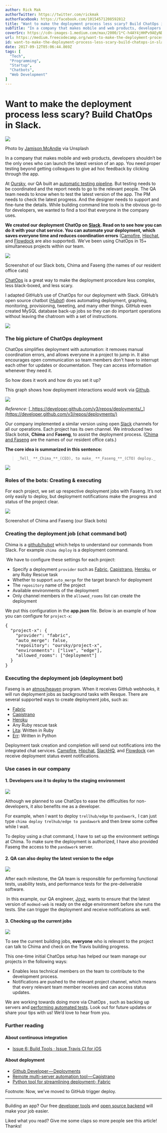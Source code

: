 ```yaml
---
author: Rick Mak
authorTwitter: https://twitter.com/rickmak
authorFacebook: https://facebook.com/10154571208592812
title: "Want to make the deployment process less scary? Build ChatOps in Slack."
subTitle: "In a company that makes mobile and web products, developers shouldn’t be the only ones who can launch the latest version of an app. You n..."
coverSrc: https://cdn-images-1.medium.com/max/2000/1*C-h4AY4jHHPv9AEyND0JWQ.jpeg
url: https://medium.freecodecamp.org/want-to-make-the-deployment-process-less-scary-build-chatops-in-slack-b2accc72e2a9
id: want-to-make-the-deployment-process-less-scary-build-chatops-in-slack-b2accc72e2a9
date: 2017-09-12T05:06:44.869Z
tags: [
  "Tech",
  "Programming",
  "Startup",
  "Chatbots",
  "Web Development"
]
---
```

# Want to make the deployment process less scary? Build ChatOps in Slack.







![](https://cdn-images-1.medium.com/max/2000/1*C-h4AY4jHHPv9AEyND0JWQ.jpeg)

Photo by [Jamison McAndie](https://unsplash.com/@jamomca) via Unsplash







In a company that makes mobile and web products, developers shouldn’t be the only ones who can launch the latest version of an app. You need proper testing beyond getting colleagues to give ad hoc feedback by clicking through the app.  

At [Oursky](http://www.oursky.com/), our QA built an [automatic testing pipeline](https://medium.freecodecamp.org/4-steps-to-build-an-automated-testing-pipeline-with-gitlab-ci-24ccab95535e). But testing needs to be coordinated and the report needs to go to the relevant people. The QA team needs to know when to test the latest version of the app. The PM needs to check the latest progress. And the designer needs to support and fine-tune the details. While building command line tools is the obvious go-to for developers, we wanted to find a tool that everyone in the company uses.   

**We created our deployment ChatOp on** [**Slack**](https://slack.com/)**. Read on to see how you can do it with your chat service. You can automate your deployment, which saves everyone time and reduces coordination errors** ([Campfire](https://campfirenow.com/), [Hipchat](https://www.hipchat.com/), and [Flowdock](https://www.flowdock.com/) are also supported). We’ve been using ChatOps in 15+ simultaneous projects within our team.







![](https://cdn-images-1.medium.com/max/2000/1*WuZO04C1uFLulI0ZGm_a3Q.png)

Screenshot of our Slack bots, Chima and Faseng (the names of our resident office cats)







[ChatOps](https://speakerdeck.com/jnewland/chatops-at-github) is a great way to make the deployment procedure less complex, less black-boxed, and less scary.   

I adapted GitHub’s use of ChatOps for our deployment with Slack. GitHub’s open source chatbot ([_Hubot_](https://github.com/hubotio/hubot)) does automating deployment, graphing, monitoring, provisioning, tweeting, and many other things. GitHub even created MySQL database back-up jobs so they can do important operations without leaving the chatroom with a set of instructions.



![](https://cdn-images-1.medium.com/max/1600/1*fVmXBn-azKd53zoYvKXqoQ.png)



### The big picture of ChatOps deployment

ChatOps simplifies deployment with automation: it removes manual coordination errors, and allows everyone in a project to jump in. It also encourages open communication so team members don’t have to interrupt each other for updates or documentation. They can access information whenever they need it.

So how does it work and how do you set it up?

This graph shows how deployment interactions would work via [Github](http://www.github.com/).



![](https://cdn-images-1.medium.com/max/1600/1*Vu_VmB_cJ0qFIUvYQm2OjA.png)

_Reference:_ [_https://developer.github.com/v3/repos/deployments/_](https://developer.github.com/v3/repos/deployments/)



Our company implemented a similar version using open [Slack](https://slack.com/) channels for all our operations. Each project has its own channel. We introduced two Slack botsk, **Chima** and **Faseng**, to assist the deployment process. ([Chima and Faseng](https://www.facebook.com/chima.fasang/) are the names of our resident office cats.)  

**The core idea is summarized in this sentence:**

> `_Tell_ **_Chima_**_(CEO), to make_ **_Faseng_**_(CTO) deploy._`



![](https://cdn-images-1.medium.com/max/1600/1*YVd18Txn2-SRXJi8K-UHlg.png)



### Roles of the bots: Creating & executing

For each project, we set up respective deployment jobs with Faseng. It’s not only easily to deploy, but deployment notifications make the progress and status of the project clear.



![](https://cdn-images-1.medium.com/max/1600/1*r6WJVHOT6BxeCn5hvLFdBg.png)

Screenshot of Chima and Faseng (our Slack bots)



### Creating the deployment job (chat command bot)

Chima is a [github/hubot](https://github.com/github/hubot) which helps to understand our commands from Slack. For example `chima deploy` is a deployment command.  

 We have to configure these settings for each project:

*   Specify a deployment `provider` such as [Fabric](http://www.fabfile.org/), [Capistrano](http://capistranorb.com/), [Heroku](https://www.heroku.com/), or any Ruby Rescue task
*   Whether to support `auto_merge` for the target branch for deployment
*   The `repository` name of the project
*   Available environments of the deployment
*   Only channel members in the `allowed_rooms` list can create the deployment

We put this configuration in the **app.json** file. Below is an example of how you can configure for `project-x`:

<pre name="bd9d" id="bd9d" class="graf graf--pre graf-after--p">{  
  "project-x": {  
    "provider": "fabric",  
    "auto_merge": false,  
    "repository": "oursky/project-x",  
    "environments": ["live", "edge"],  
    "allowed_rooms": ["deployment"]  
  }  
}</pre>

### Executing the deployment job (deployment bot)

Faseng is an [atmos/heaven](https://github.com/atmos/heaven) program. When it receives GitHub webhooks, it will run deployment jobs as background tasks with Resque. There are several supported ways to create deployment jobs, such as:

*   [Fabric](http://www.fabfile.org/)
*   [Capistrano](http://capistranorb.com/)
*   [Heroku](https://www.heroku.com/)
*   Any Ruby rescue task
*   [Lita](https://www.lita.io/): Written in Ruby
*   [Err](http://errbot.net/): Written in Python

Deployment task creation and completion will send out notifications into the integrated chat services. [Campfire](https://campfirenow.com/), [Hipchat](https://www.hipchat.com/), [SlackHQ](https://slack.com/), and [Flowdock](https://www.flowdock.com/) can receive deployment status event notifications.

### Use cases in our company

#### 1\. Developers use it to deploy to the staging environment



![](https://cdn-images-1.medium.com/max/1600/1*lWEwt5cgW5zqHtkA8tRyag.png)



Although we planned to use ChatOps to ease the difficulties for non-developers, it also benefits me as a developer.   

For example, when I want to deploy `trellhub/edge` to `pandawork,` I can just type `chima deploy trelhub/edge to pandawork` and then brew some coffee while I wait.  

To deploy using a chat command, I have to set up the environment settings at Chima. To make sure the deployment is authorized, I have also provided Faseng the access to the `pandawork` server.

#### 2\. QA can also deploy the latest version to the edge



![](https://cdn-images-1.medium.com/max/1600/1*e-mIkpu3XnMVlUq7DIfr-w.png)



After each milestone, the QA team is responsible for performing functional tests, usability tests, and performance tests for the pre-deliverable software.   

 In this example, our QA engineer, [Joyz](https://medium.com/@joyzoursky), wants to ensure that the latest version of `modmod-web` is ready on the edge environment before she runs the tests. She can trigger the deployment and receive notifications as well.

#### 3\. Checking up the current jobs



![](https://cdn-images-1.medium.com/max/1600/1*9124MZa1SPe2RZCX36tO8Q.png)



To see the current building jobs, **everyone** who is relevant to the project can talk to Chima and check on the Travis building progress.  

This one-time initial ChatOps setup has helped our team manage our projects in the following ways:

*   Enables less technical members on the team to contribute to the development process.
*   Notifications are pushed to the relevant project channel, which means that every relevant team member receives and can access status updates.

We are working towards doing more via ChatOps , such as backing up servers and [performing automated tests](https://medium.freecodecamp.org/4-steps-to-build-an-automated-testing-pipeline-with-gitlab-ci-24ccab95535e). Look out for future updates or share your tips with us! We’d love to hear from you.

### Further reading

#### About continuous integration

*   [Issue 6: Build Tools · Issue Travis CI for iOS](http://www.objc.io/issue-6/travis-ci.html)

#### About deployment

*   [Github Developer — Deployments](https://developer.github.com/v3/repos/deployments/)
*   [Remote multi-server automation tool — Capistrano](https://github.com/capistrano/capistrano)
*   [Python tool for streamlining deployment- Fabric](http://www.fabfile.org/)

Footnote: Now, we’ve moved to GitHub trigger deploy.











* * *







Building an app? Our free [developer tools](https://oursky.com/products/) and [open source backend](http://skygear.io) will make your job easier.

Liked what you read? Give me some claps so more people see this article! Thanks!









